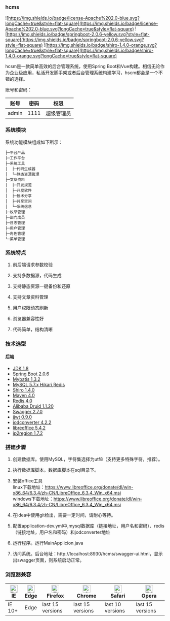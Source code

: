 ### hcms
![https://img.shields.io/badge/license-Apache%202.0-blue.svg?longCache=true&style=flat-square](https://img.shields.io/badge/license-Apache%202.0-blue.svg?longCache=true&style=flat-square)
![https://img.shields.io/badge/springboot-2.0.6-yellow.svg?style=flat-square](https://img.shields.io/badge/springboot-2.0.6-yellow.svg?style=flat-square)
![https://img.shields.io/badge/shiro-1.4.0-orange.svg?longCache=true&style=flat-square](https://img.shields.io/badge/shiro-1.4.0-orange.svg?longCache=true&style=flat-square)

hcsm是一款简单高效的后台管理系统，使用Spring Boot和Vue构建。相信无论作为企业级应用，私活开发脚手架或者后台管理系统构建学习，hscm都会是一个不错的选择。


账号和密码：

账号 | 密码| 权限
---|---|---
admin | 1111 | 超级管理员

### 系统模块
系统功能模块组成如下所示：
```
├─平台产品
├─工作平台
├─系统工具
│  ├─代码生成器
│  └─静态资源管理
├─文章资料
│  ├─开发规范
│  ├─开发软件
│  ├─技术分享
│  ├─共享空间
│  └─系统信息
├─枚举管理
├─部门成员
├─日志管理
├─用户管理
├─角色管理
└─菜单管理

```
### 系统特点

1. 前后端请求参数校验

2. 支持多数据源，代码生成

3. 支持静态资源一键备份和还原

4. 支持文章资料管理

5. 用户权限动态刷新

6. 浏览器兼容性好

7. 代码简单，结构清晰

### 技术选型

#### 后端
- [JDK 1.8](https://www.oracle.com/technetwork/java/javase/downloads/index.html)
- [Spring Boot 2.0.6](http://spring.io/projects/spring-boot/)
- [Mybatis 1.3.2](https://mybatis.org/mybatis-3/)
- [MySQL 5.7.x](https://dev.mysql.com/downloads/mysql/5.7.html#downloads),[Hikari](https://brettwooldridge.github.io/HikariCP/),[Redis](https://redis.io/)
- [Shiro 1.4.0](http://shiro.apache.org/)
- [Maven 4.0](https://maven.apache.org/)
- [Redis 4.0](https://redis.io/)
- [Alibaba Druid 1.1.20](https://github.com/alibaba/druid)
- [Swagger 2.7.0](http://editor.swagger.io/)
- [jjwt 0.9.0](https://github.com/jwtk/jjwt)
- [jodconverter 4.2.2](http://www.artofsolving.com/opensource/jodconverter)
- [libreoffice 5.4.2](https://www.libreoffice.org/)
- [ip2region 1.7.2](http://gitee.com/lionsoul/ip2region/)

### 搭建步骤

1. 创建数据库。使用MySQL，字符集选择为utf8（支持更多特殊字符，推荐）。

2. 执行数据库脚本。数据库脚本在sql目录下。

3. 安装office工具<br>
   linux下载地址：https://www.libreoffice.org/donate/dl/win-x86_64/6.3.4/zh-CN/LibreOffice_6.3.4_Win_x64.msi <br>
   windows下载地址：https://www.libreoffice.org/donate/dl/win-x86_64/6.3.4/zh-CN/LibreOffice_6.3.4_Win_x64.msi

4. 在idea中使用git检出，需要一定时间，请耐心等待。

5. 配置application-dev.yml中,mysql数据库（链接地址，用户名和密码）、redis（链接地址，用户名和密码）和jodconverter地址

6. 运行程序。运行MainApplicion.java

7. 访问系统。后台地址：http://localhost:8930/hcms/swagger-ui.html，显示出swagger页面，则系统启动正常。

### 浏览器兼容
|[<img src="https://raw.github.com/alrra/browser-logos/master/src/archive/internet-explorer_9-11/internet-explorer_9-11_48x48.png" alt="Edge" width="24px" height="24px" />](http://godban.github.io/browsers-support-badges/)</br>IE| [<img src="https://raw.githubusercontent.com/alrra/browser-logos/master/src/edge/edge_48x48.png" alt="Edge" width="24px" height="24px" />](http://godban.github.io/browsers-support-badges/)</br>Edge | [<img src="https://raw.githubusercontent.com/alrra/browser-logos/master/src/firefox/firefox_48x48.png" alt="Firefox" width="24px" height="24px" />](http://godban.github.io/browsers-support-badges/)</br>Firefox | [<img src="https://raw.githubusercontent.com/alrra/browser-logos/master/src/chrome/chrome_48x48.png" alt="Chrome" width="24px" height="24px" />](http://godban.github.io/browsers-support-badges/)</br>Chrome | [<img src="https://raw.githubusercontent.com/alrra/browser-logos/master/src/safari/safari_48x48.png" alt="Safari" width="24px" height="24px" />](http://godban.github.io/browsers-support-badges/)</br>Safari |[<img src="https://raw.github.com/alrra/browser-logos/master/src/opera/opera_48x48.png" alt="Edge" width="24px" height="24px" />](http://godban.github.io/browsers-support-badges/)</br>Opera
| --------- | --------- | --------- | --------- | --------- |--------- |
|IE 10+| Edge| last 15 versions| last 15 versions| last 10 versions| last 15 versions

